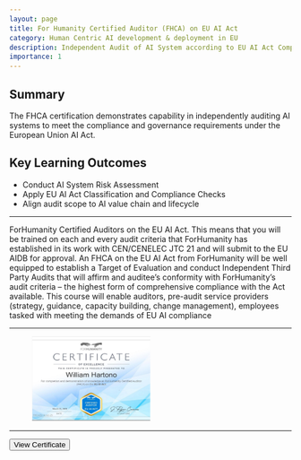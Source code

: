 ```yaml
---
layout: page
title: For Humanity Certified Auditor (FHCA) on EU AI Act
category: Human Centric AI development & deployment in EU
description: Independent Audit of AI System according to EU AI Act Compliance
importance: 1
---
```


## Summary

The FHCA certification demonstrates capability in independently auditing AI systems to meet the compliance and governance requirements under the European Union AI Act.

## Key Learning Outcomes

- Conduct AI System Risk Assessment
- Apply EU AI Act Classification and Compliance Checks
- Align audit scope to AI value chain and lifecycle

---

ForHumanity Certified Auditors on the EU AI Act. This means that you will be trained on each and every audit criteria that ForHumanity has established in its work with CEN/CENELEC JTC 21 and will submit to the EU AIDB for approval. An FHCA on the EU AI Act from ForHumanity will be well equipped to establish a Target of Evaluation and conduct Independent Third Party Audits that will affirm and auditee’s conformity with ForHumanity’s audit criteria – the highest form of comprehensive compliance with the Act available. This course will enable auditors, pre-audit service providers (strategy, guidance, capacity building, change management), employees tasked with meeting the demands of EU AI compliance

---

<figure>
  <img src="/assets/img/FHCA_EUAIAct.png" alt="FHCA Certificate" style="max-width:50%">
</figure>

---

<button onclick="document.getElementById('modal-fhca').style.display='block'">
  View Certificate
</button>

<!-- Modal -->
<div id="modal-fhca" style="display:none; position:fixed; top:0; left:0; width:100%; height:100%; background:rgba(0,0,0,0.8); z-index:1000;">
  <div style="margin:5% auto; padding:20px; background:#fff; width:90%; max-width:800px; border-radius:12px; box-shadow:0 0 10px rgba(0,0,0,0.5); position:relative;">
    <span onclick="document.getElementById('modal-fhca').style.display='none'" style="position:absolute; top:10px; right:20px; font-size:24px; cursor:pointer;">&times;</span>
    <img src="/assets/img/FHCA_EUAIAct.png" alt="FHCA Certificate" style="width:100%; height:auto; border-radius:8px;">
  </div>
</div>
